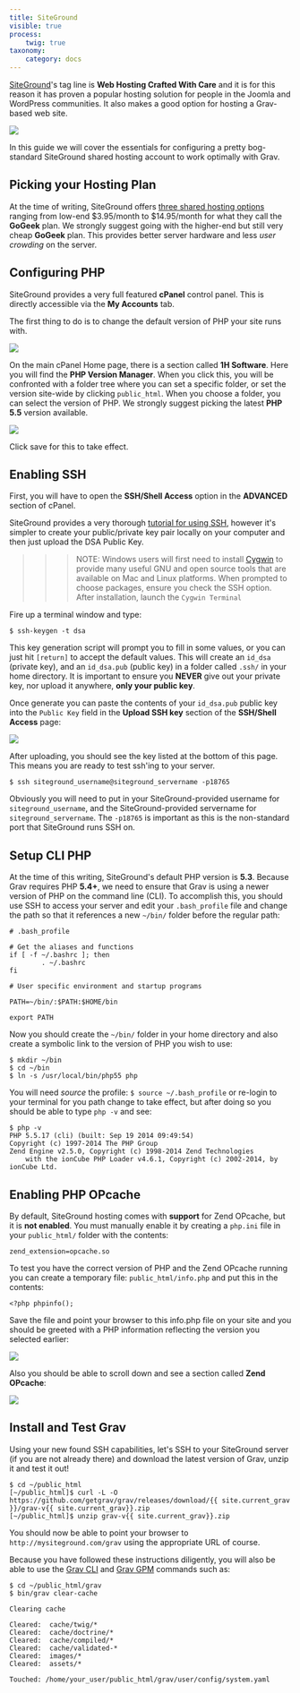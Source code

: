 ```yaml
---
title: SiteGround
visible: true
process:
    twig: true
taxonomy:
    category: docs
---
```


[SiteGround](http://www.siteground.com/)'s tag line is **Web Hosting Crafted With Care** and it is for this reason it has proven a popular hosting solution for people in the Joomla and WordPress communities. It also makes a good option for hosting a Grav-based web site.

![](siteground.png)

In this guide we will cover the essentials for configuring a pretty bog-standard SiteGround shared hosting account to work optimally with Grav.

## Picking your Hosting Plan

At the time of writing, SiteGround offers [three shared hosting options](http://www.siteground.com/web-hosting.htm) ranging from low-end $3.95/month to $14.95/month for what they call the **GoGeek** plan. We strongly suggest going with the higher-end but still very cheap **GoGeek** plan. This provides better server hardware and less _user crowding_ on the server.

## Configuring PHP

SiteGround provides a very full featured **cPanel** control panel. This is directly accessible via the **My Accounts** tab.

The first thing to do is to change the default version of PHP your site runs with.

![](1h-software.png)

On the main cPanel Home page, there is a section called **1H Software**.  Here you will find the **PHP Version Manager**. When you click this, you will be confronted with a folder tree where you can set a specific folder, or set the version site-wide by clicking `public_html`. When you choose a folder, you can select the version of PHP.  We strongly suggest picking the latest **PHP 5.5** version available.

![](php-version.png)

Click save for this to take effect.

## Enabling SSH

First, you will have to open the **SSH/Shell Access** option in the **ADVANCED** section of cPanel.

SiteGround provides a very thorough [tutorial for using SSH](http://www.siteground.com/tutorials/ssh/), however it's simpler to create your public/private key pair locally on your computer and then just upload the DSA Public Key.

>>> NOTE: Windows users will first need to install [Cygwin](https://www.cygwin.com/) to provide many useful GNU and open source tools that are available on Mac and Linux platforms. When prompted to choose packages, ensure you check the SSH option. After installation, launch the `Cygwin Terminal`

Fire up a terminal window and type:

```
$ ssh-keygen -t dsa
```

This key generation script will prompt you to fill in some values, or you can just hit `[return]` to accept the default values.  This will create an `id_dsa` (private key), and an `id_dsa.pub` (public key) in a folder called `.ssh/` in your home directory. It is important to ensure you **NEVER** give out your private key, nor upload it anywhere, **only your public key**.

Once generate you can paste the contents of your `id_dsa.pub` public key into the `Public Key` field in the **Upload SSH key** section of the **SSH/Shell Access** page:

![](ssh-public-key.png)

After uploading, you should see the key listed at the bottom of this page. This means you are ready to test ssh'ing to your server.

```
$ ssh siteground_username@siteground_servername -p18765
```

Obviously you will need to put in your SiteGround-provided username for `siteground_username`, and the SiteGround-provided servername for `siteground_servername`.  The `-p18765` is important as this is the non-standard port that SiteGround runs SSH on.

## Setup CLI PHP

At the time of this writing, SiteGround's default PHP version is **5.3**.  Because Grav requires PHP **5.4+**, we need to ensure that Grav is using a newer version of PHP on the command line (CLI).  To accomplish this, you should use SSH to access your server and edit your `.bash_profile` file and change the path so that it references a new `~/bin/` folder before the regular path:

```
# .bash_profile

# Get the aliases and functions
if [ -f ~/.bashrc ]; then
        . ~/.bashrc
fi

# User specific environment and startup programs

PATH=~/bin/:$PATH:$HOME/bin

export PATH
```

Now you should create the `~/bin/` folder in your home directory and also create a symbolic link to the version of PHP you wish to use:

```
$ mkdir ~/bin
$ cd ~/bin
$ ln -s /usr/local/bin/php55 php
```

You will need _source_ the profile: `$ source ~/.bash_profile` or re-login to your terminal for you path change to take effect, but after doing so you should be able to type `php -v` and see:

```
$ php -v
PHP 5.5.17 (cli) (built: Sep 19 2014 09:49:54)
Copyright (c) 1997-2014 The PHP Group
Zend Engine v2.5.0, Copyright (c) 1998-2014 Zend Technologies
    with the ionCube PHP Loader v4.6.1, Copyright (c) 2002-2014, by ionCube Ltd.
```

## Enabling PHP OPcache

By default, SiteGround hosting comes with **support** for Zend OPcache, but it is **not enabled**.  You must manually enable it by creating a `php.ini` file in your `public_html/` folder with the contents:

```
zend_extension=opcache.so
```

To test you have the correct version of PHP and the Zend OPcache running you can create a temporary file: `public_html/info.php` and put this in the contents:

```
<?php phpinfo();
```

Save the file and point your browser to this info.php file on your site and you should be greeted with a PHP information reflecting the version you selected earlier:

![](phpinfo-1.png)

Also you should be able to scroll down and see a section called **Zend OPcache**:

![](phpinfo-2.png)

## Install and Test Grav

Using your new found SSH capabilities, let's SSH to your SiteGround server (if you are not already there) and download the latest version of Grav, unzip it and test it out!

```
$ cd ~/public_html
[~/public_html]$ curl -L -O https://github.com/getgrav/grav/releases/download/{{ site.current_grav }}/grav-v{{ site.current_grav}}.zip
[~/public_html]$ unzip grav-v{{ site.current_grav}}.zip
 ```

You should now be able to point your browser to `http://mysiteground.com/grav` using the appropriate URL of course.

Because you have followed these instructions diligently, you will also be able to use the [Grav CLI](../../advanced/grav-cli) and [Grav GPM](../../advanced/grav-gpm) commands such as:

```
$ cd ~/public_html/grav
$ bin/grav clear-cache

Clearing cache

Cleared:  cache/twig/*
Cleared:  cache/doctrine/*
Cleared:  cache/compiled/*
Cleared:  cache/validated-*
Cleared:  images/*
Cleared:  assets/*

Touched: /home/your_user/public_html/grav/user/config/system.yaml
```
